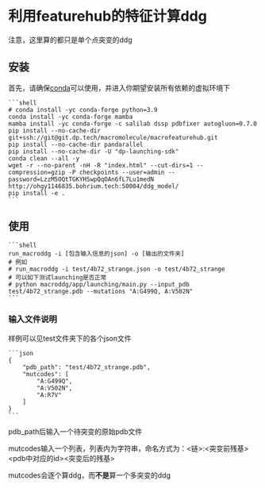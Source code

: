 # 利用featurehub的特征计算ddg

注意，这里算的都只是单个点突变的ddg

## 安装

首先，请确保[conda](https://docs.conda.io/en/latest/miniconda.html)可以使用，并进入你期望安装所有依赖的虚拟环境下

    ```shell
    # conda install -yc conda-forge python=3.9
    conda install -yc conda-forge mamba
    mamba install -yc conda-forge -c salilab dssp pdbfixer autogluon=0.7.0
    pip install --no-cache-dir git+ssh://git@git.dp.tech/macromolecule/macrofeaturehub.git
    pip install --no-cache-dir pandarallel
    pip install --no-cache-dir -U "dp-launching-sdk"
    conda clean --all -y
    wget -r --no-parent -nH -R "index.html" --cut-dirs=1 --compression=gzip -P checkpoints --user=admin --password=LzzM5OQtTGKYHSwpQqOAn6fL7Lu1medN http://ohgy1146835.bohrium.tech:50004/ddg_model/
    pip install -e .
    ```

## 使用

    ```shell
    run_macroddg -i [包含输入信息的json] -o [输出的文件夹]
    # 例如
    # run_macroddg -i test/4b72_strange.json -o test/4b72_strange
    # 可以如下测试launching是否正常
    # python macroddg/app/launching/main.py --input_pdb test/4b72_strange.pdb --mutations "A:G499Q, A:V502N"
    ```

### 输入文件说明

样例可以见test文件夹下的各个json文件

    ```json
    {
        "pdb_path": "test/4b72_strange.pdb",
        "mutcodes": [
            "A:G499Q",
            "A:V502N",
            "A:R7V"
        ]
    }
    ```

pdb_path后输入一个待突变的原始pdb文件

mutcodes输入一个列表，列表内为字符串，命名方式为：<链>:<突变前残基><pdb中对应的id><突变后的残基>

mutcodes会逐个算ddg，而**不是**算一个多突变的ddg
